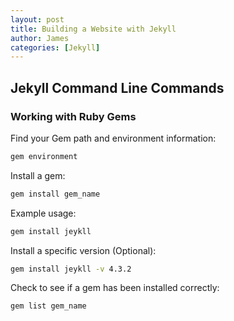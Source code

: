 ```yaml
---
layout: post
title: Building a Website with Jekyll
author: James
categories: [Jekyll]
---
```


## Jekyll Command Line Commands

### Working with Ruby Gems

Find your Gem path and environment information:

~~~bash
gem environment
~~~

Install a gem:

~~~bash
gem install gem_name
~~~

Example usage:

~~~bash
gem install jeykll
~~~

Install a specific version (Optional):

~~~bash
gem install jeykll -v 4.3.2
~~~

Check to see if a gem has been installed correctly:

~~~bash
gem list gem_name
~~~
